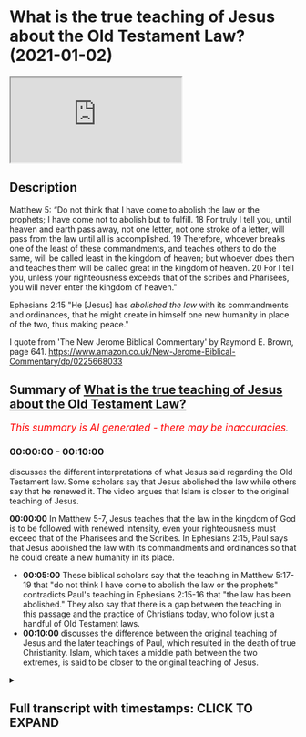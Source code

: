 # What is the true teaching of Jesus about the Old Testament Law? (2021-01-02)

<iframe loading='lazy' allow='autoplay' src='https://www.youtube.com/embed/yhJ_0dVmAEc'></iframe>

## Description

Matthew 5: 
“Do not think that I have come to abolish the law or the prophets; I have come not to abolish but to fulfill. 18 For truly I tell you, until heaven and earth pass away, not one letter, not one stroke of a letter, will pass from the law until all is accomplished. 19 Therefore, whoever breaks one of the least of these commandments, and teaches others to do the same, will be called least in the kingdom of heaven; but whoever does them and teaches them will be called great in the kingdom of heaven. 20 For I tell you, unless your righteousness exceeds that of the scribes and Pharisees, you will never enter the kingdom of heaven."

Ephesians 2:15
"He [Jesus] has *abolished the law* with its commandments and ordinances, that he might create in himself one new humanity in place of the two, thus making peace."

I quote from 'The New Jerome Biblical Commentary' by Raymond E. Brown, page 641. https://www.amazon.co.uk/New-Jerome-Biblical-Commentary/dp/0225668033

## Summary of [What is the true teaching of Jesus about the Old Testament Law?](https://www.youtube.com/watch?v=yhJ_0dVmAEc)


*<span style="color:red; font-size:125%">This summary is AI generated - there may be inaccuracies</span>. [](/)*

### <a onclick="modifyYTiframeseektime('0')">00:00:00</a> - <a onclick="modifyYTiframeseektime('600')">00:10:00</a>

 discusses the different interpretations of what Jesus said regarding the Old Testament law. Some scholars say that Jesus abolished the law while others say that he renewed it. The video argues that Islam is closer to the original teaching of Jesus.

**<a onclick="modifyYTiframeseektime('0')">00:00:00</a>** In Matthew 5-7, Jesus teaches that the law in the kingdom of God is to be followed with renewed intensity, even your righteousness must exceed that of the Pharisees and the Scribes. In Ephesians 2:15, Paul says that Jesus abolished the law with its commandments and ordinances so that he could create a new humanity in its place.
* **<a onclick="modifyYTiframeseektime('300')">00:05:00</a>** These biblical scholars say that the teaching in Matthew 5:17-19 that "do not think I have come to abolish the law or the prophets" contradicts Paul's teaching in Ephesians 2:15-16 that "the law has been abolished." They also say that there is a gap between the teaching in this passage and the practice of Christians today, who follow just a handful of Old Testament laws.
* **<a onclick="modifyYTiframeseektime('600')">00:10:00</a>** discusses the difference between the original teaching of Jesus and the later teachings of Paul, which resulted in the death of true Christianity. Islam, which takes a middle path between the two extremes, is said to be closer to the original teaching of Jesus.

<details><summary><h2>Full transcript with timestamps: CLICK TO EXPAND</h2></summary>

<a onclick="modifyYTiframeseektime('1')">0:00:01</a> hello and in this episode i want to ask  
<a onclick="modifyYTiframeseektime('4')">0:00:04</a> what is the true teaching of jesus  
<a onclick="modifyYTiframeseektime('7')">0:00:07</a> about the law the jewish lord this  
<a onclick="modifyYTiframeseektime('10')">0:00:10</a> is also called the torah which  
<a onclick="modifyYTiframeseektime('14')">0:00:14</a> was revealed to moses on mount sinai  
<a onclick="modifyYTiframeseektime('17')">0:00:17</a> containing  
<a onclick="modifyYTiframeseektime('18')">0:00:18</a> 613 commandments of the law  
<a onclick="modifyYTiframeseektime('21')">0:00:21</a> and of course jews have looked to to  
<a onclick="modifyYTiframeseektime('23')">0:00:23</a> this uh to obey these commandments  
<a onclick="modifyYTiframeseektime('25')">0:00:25</a> ever since then and what did jesus teach  
<a onclick="modifyYTiframeseektime('28')">0:00:28</a> about  
<a onclick="modifyYTiframeseektime('28')">0:00:28</a> obedience to the the laws because  
<a onclick="modifyYTiframeseektime('31')">0:00:31</a> today's christians  
<a onclick="modifyYTiframeseektime('32')">0:00:32</a> uh obey very few if any of them perhaps  
<a onclick="modifyYTiframeseektime('35')">0:00:35</a> the ten commandments maybe  
<a onclick="modifyYTiframeseektime('36')">0:00:36</a> uh but certainly not all 613  
<a onclick="modifyYTiframeseektime('40')">0:00:40</a> and also uh after looking at what jesus  
<a onclick="modifyYTiframeseektime('42')">0:00:42</a> taught i want to look at what paul  
<a onclick="modifyYTiframeseektime('44')">0:00:44</a> taught in the new testament  
<a onclick="modifyYTiframeseektime('46')">0:00:46</a> and then briefly consider what the quran  
<a onclick="modifyYTiframeseektime('48')">0:00:48</a> has to say  
<a onclick="modifyYTiframeseektime('49')">0:00:49</a> about the matter so if we look at the  
<a onclick="modifyYTiframeseektime('51')">0:00:51</a> gospel of matthew  
<a onclick="modifyYTiframeseektime('53')">0:00:53</a> chapter 5 jesus is presented  
<a onclick="modifyYTiframeseektime('56')">0:00:56</a> as teaching the following verse 17  
<a onclick="modifyYTiframeseektime('59')">0:00:59</a> onwards  
<a onclick="modifyYTiframeseektime('61')">0:01:01</a> do not think that i have come to abolish  
<a onclick="modifyYTiframeseektime('63')">0:01:03</a> the law  
<a onclick="modifyYTiframeseektime('64')">0:01:04</a> or the prophets i have not come to  
<a onclick="modifyYTiframeseektime('66')">0:01:06</a> abolish but to fulfill  
<a onclick="modifyYTiframeseektime('69')">0:01:09</a> for i for truly i tell you until heaven  
<a onclick="modifyYTiframeseektime('71')">0:01:11</a> and earth pass away  
<a onclick="modifyYTiframeseektime('73')">0:01:13</a> not one letter not one stroke of a  
<a onclick="modifyYTiframeseektime('76')">0:01:16</a> letter  
<a onclick="modifyYTiframeseektime('76')">0:01:16</a> will pass from the law until all is  
<a onclick="modifyYTiframeseektime('79')">0:01:19</a> accomplished  
<a onclick="modifyYTiframeseektime('80')">0:01:20</a> therefore whoever breaks one of the  
<a onclick="modifyYTiframeseektime('83')">0:01:23</a> least of these commandments  
<a onclick="modifyYTiframeseektime('84')">0:01:24</a> and teaches others to do the same will  
<a onclick="modifyYTiframeseektime('87')">0:01:27</a> be called  
<a onclick="modifyYTiframeseektime('88')">0:01:28</a> least in the kingdom of heaven but  
<a onclick="modifyYTiframeseektime('91')">0:01:31</a> whoever does them  
<a onclick="modifyYTiframeseektime('92')">0:01:32</a> and teaches them will be called great in  
<a onclick="modifyYTiframeseektime('94')">0:01:34</a> the kingdom of heaven  
<a onclick="modifyYTiframeseektime('96')">0:01:36</a> for i tell you unless your righteousness  
<a onclick="modifyYTiframeseektime('99')">0:01:39</a> exceeds that of the scribes  
<a onclick="modifyYTiframeseektime('101')">0:01:41</a> and pharisees you will never enter the  
<a onclick="modifyYTiframeseektime('104')">0:01:44</a> kingdom of heaven  
<a onclick="modifyYTiframeseektime('106')">0:01:46</a> now this passage is in the famous sermon  
<a onclick="modifyYTiframeseektime('110')">0:01:50</a> on the mount in matthew's gospel that's  
<a onclick="modifyYTiframeseektime('112')">0:01:52</a> matthew 5 through  
<a onclick="modifyYTiframeseektime('113')">0:01:53</a> to 7. so it seems pretty clear there  
<a onclick="modifyYTiframeseektime('115')">0:01:55</a> that the law  
<a onclick="modifyYTiframeseektime('116')">0:01:56</a> in the kingdom of god is to be followed  
<a onclick="modifyYTiframeseektime('119')">0:01:59</a> with a renewed intensity  
<a onclick="modifyYTiframeseektime('121')">0:02:01</a> even your righteousness must exceed that  
<a onclick="modifyYTiframeseektime('122')">0:02:02</a> of the pharisees and the scribes  
<a onclick="modifyYTiframeseektime('125')">0:02:05</a> and until heaven until the physical  
<a onclick="modifyYTiframeseektime('127')">0:02:07</a> passing away of the universe  
<a onclick="modifyYTiframeseektime('129')">0:02:09</a> itself not one jot or tittle  
<a onclick="modifyYTiframeseektime('132')">0:02:12</a> uh in the uh more more literal english  
<a onclick="modifyYTiframeseektime('135')">0:02:15</a> will pass  
<a onclick="modifyYTiframeseektime('136')">0:02:16</a> from the law itself so this means you  
<a onclick="modifyYTiframeseektime('139')">0:02:19</a> know for christians  
<a onclick="modifyYTiframeseektime('140')">0:02:20</a> or disciples of jesus you must obey the  
<a onclick="modifyYTiframeseektime('142')">0:02:22</a> law  
<a onclick="modifyYTiframeseektime('144')">0:02:24</a> now at the end of jesus ministry uh in  
<a onclick="modifyYTiframeseektime('146')">0:02:26</a> his last  
<a onclick="modifyYTiframeseektime('147')">0:02:27</a> uh recorded sermon to the crowds  
<a onclick="modifyYTiframeseektime('150')">0:02:30</a> according to matthew's gospel  
<a onclick="modifyYTiframeseektime('152')">0:02:32</a> this is matthew 23  
<a onclick="modifyYTiframeseektime('155')">0:02:35</a> jesus had this to say as well about the  
<a onclick="modifyYTiframeseektime('157')">0:02:37</a> law  
<a onclick="modifyYTiframeseektime('159')">0:02:39</a> jesus said to the said to the crowds and  
<a onclick="modifyYTiframeseektime('162')">0:02:42</a> to his disciples  
<a onclick="modifyYTiframeseektime('163')">0:02:43</a> the scribes and the pharisees sit on  
<a onclick="modifyYTiframeseektime('166')">0:02:46</a> moses's seat  
<a onclick="modifyYTiframeseektime('168')">0:02:48</a> that means they um they teach the law  
<a onclick="modifyYTiframeseektime('172')">0:02:52</a> therefore do whatever they teach you  
<a onclick="modifyYTiframeseektime('175')">0:02:55</a> and follow it but do not do as they do  
<a onclick="modifyYTiframeseektime('178')">0:02:58</a> for they do not practice what they  
<a onclick="modifyYTiframeseektime('180')">0:03:00</a> preach so here jesus is endorsing the  
<a onclick="modifyYTiframeseektime('182')">0:03:02</a> pharisees interpretation of the torah  
<a onclick="modifyYTiframeseektime('185')">0:03:05</a> and his disciples should follow their  
<a onclick="modifyYTiframeseektime('187')">0:03:07</a> teaching but of course their practice is  
<a onclick="modifyYTiframeseektime('189')">0:03:09</a> hypocritical they they're double  
<a onclick="modifyYTiframeseektime('190')">0:03:10</a> standard  
<a onclick="modifyYTiframeseektime('191')">0:03:11</a> so you don't do that but you practice  
<a onclick="modifyYTiframeseektime('193')">0:03:13</a> and follow what they teach  
<a onclick="modifyYTiframeseektime('195')">0:03:15</a> and then later in the same sermon in  
<a onclick="modifyYTiframeseektime('197')">0:03:17</a> verse 23 jesus  
<a onclick="modifyYTiframeseektime('199')">0:03:19</a> says woe to you scribes and pharisees  
<a onclick="modifyYTiframeseektime('202')">0:03:22</a> hypocrites for you tithe mint dil and  
<a onclick="modifyYTiframeseektime('205')">0:03:25</a> cumin  
<a onclick="modifyYTiframeseektime('206')">0:03:26</a> and have neglected the weightier matters  
<a onclick="modifyYTiframeseektime('209')">0:03:29</a> of the law  
<a onclick="modifyYTiframeseektime('209')">0:03:29</a> justice mercy and faith it is these  
<a onclick="modifyYTiframeseektime('213')">0:03:33</a> you ought to have practiced without  
<a onclick="modifyYTiframeseektime('216')">0:03:36</a> neglecting  
<a onclick="modifyYTiframeseektime('217')">0:03:37</a> the others so here we have the law is  
<a onclick="modifyYTiframeseektime('220')">0:03:40</a> interpreted by in a typical rabbinic  
<a onclick="modifyYTiframeseektime('221')">0:03:41</a> fashion jesus emphasizing some  
<a onclick="modifyYTiframeseektime('223')">0:03:43</a> principles of the torah  
<a onclick="modifyYTiframeseektime('225')">0:03:45</a> over others but he does say don't  
<a onclick="modifyYTiframeseektime('228')">0:03:48</a> neglect the others  
<a onclick="modifyYTiframeseektime('229')">0:03:49</a> so there's no sense here that anything  
<a onclick="modifyYTiframeseektime('231')">0:03:51</a> in the law has been abolished or in any  
<a onclick="modifyYTiframeseektime('233')">0:03:53</a> way  
<a onclick="modifyYTiframeseektime('234')">0:03:54</a> nullified or abrogated at all  
<a onclick="modifyYTiframeseektime('237')">0:03:57</a> um so that's jesus  
<a onclick="modifyYTiframeseektime('240')">0:04:00</a> so let's turn now to paul and see what  
<a onclick="modifyYTiframeseektime('244')">0:04:04</a> he has to say  
<a onclick="modifyYTiframeseektime('245')">0:04:05</a> about the law now paul has a lot to say  
<a onclick="modifyYTiframeseektime('247')">0:04:07</a> on the law in romans particularly in  
<a onclick="modifyYTiframeseektime('249')">0:04:09</a> galatians and  
<a onclick="modifyYTiframeseektime('250')">0:04:10</a> here and there everywhere and there's a  
<a onclick="modifyYTiframeseektime('252')">0:04:12</a> lot of scholarly  
<a onclick="modifyYTiframeseektime('253')">0:04:13</a> argument and controversy about how to  
<a onclick="modifyYTiframeseektime('255')">0:04:15</a> interpret what he means  
<a onclick="modifyYTiframeseektime('257')">0:04:17</a> but i i want to focus on a particular  
<a onclick="modifyYTiframeseektime('259')">0:04:19</a> passage which i think is unambiguous  
<a onclick="modifyYTiframeseektime('262')">0:04:22</a> in paul's letter to the ephesians  
<a onclick="modifyYTiframeseektime('264')">0:04:24</a> chapter 2  
<a onclick="modifyYTiframeseektime('265')">0:04:25</a> verse 15.  
<a onclick="modifyYTiframeseektime('268')">0:04:28</a> where he says about jesus he has  
<a onclick="modifyYTiframeseektime('271')">0:04:31</a> abolished the law  
<a onclick="modifyYTiframeseektime('272')">0:04:32</a> with its commandments and ordinances so  
<a onclick="modifyYTiframeseektime('275')">0:04:35</a> that he might  
<a onclick="modifyYTiframeseektime('276')">0:04:36</a> create in himself one new humanity in  
<a onclick="modifyYTiframeseektime('279')">0:04:39</a> place of the two  
<a onclick="modifyYTiframeseektime('280')">0:04:40</a> thus making peace and so on he's talking  
<a onclick="modifyYTiframeseektime('283')">0:04:43</a> here about how  
<a onclick="modifyYTiframeseektime('285')">0:04:45</a> the the dividing war as you would see it  
<a onclick="modifyYTiframeseektime('287')">0:04:47</a> between jew and gentile has been broken  
<a onclick="modifyYTiframeseektime('289')">0:04:49</a> down or destroyed this barrier has gone  
<a onclick="modifyYTiframeseektime('292')">0:04:52</a> but the point here  
<a onclick="modifyYTiframeseektime('293')">0:04:53</a> for our purposes he has abolished the  
<a onclick="modifyYTiframeseektime('296')">0:04:56</a> law with its commandment and ordinances  
<a onclick="modifyYTiframeseektime('299')">0:04:59</a> this is the mirror image the polar  
<a onclick="modifyYTiframeseektime('301')">0:05:01</a> opposite of what jesus says do not think  
<a onclick="modifyYTiframeseektime('303')">0:05:03</a> i have come to abolish the law  
<a onclick="modifyYTiframeseektime('305')">0:05:05</a> paul says he has come to abolish the law  
<a onclick="modifyYTiframeseektime('307')">0:05:07</a> you you couldn't get it as  
<a onclick="modifyYTiframeseektime('309')">0:05:09</a> uh contrast and contradiction between  
<a onclick="modifyYTiframeseektime('313')">0:05:13</a> matthews jesus um what paul teaches in  
<a onclick="modifyYTiframeseektime('316')">0:05:16</a> ephesians before i come to uh what the  
<a onclick="modifyYTiframeseektime('320')">0:05:20</a> quran  
<a onclick="modifyYTiframeseektime('321')">0:05:21</a> might say on this i just want to share  
<a onclick="modifyYTiframeseektime('323')">0:05:23</a> with you what  
<a onclick="modifyYTiframeseektime('325')">0:05:25</a> um top biblical scholars uh have said or  
<a onclick="modifyYTiframeseektime('328')">0:05:28</a> some top biblical scholars have said  
<a onclick="modifyYTiframeseektime('329')">0:05:29</a> about this very problem  
<a onclick="modifyYTiframeseektime('331')">0:05:31</a> and i want to reference this huge tome  
<a onclick="modifyYTiframeseektime('334')">0:05:34</a> it's called the new jerome biblical  
<a onclick="modifyYTiframeseektime('336')">0:05:36</a> commentary  
<a onclick="modifyYTiframeseektime('337')">0:05:37</a> edited by raymond brown and others this  
<a onclick="modifyYTiframeseektime('339')">0:05:39</a> is actually from my student days at  
<a onclick="modifyYTiframeseektime('341')">0:05:41</a> university  
<a onclick="modifyYTiframeseektime('343')">0:05:43</a> this is a text that i used now this is  
<a onclick="modifyYTiframeseektime('345')">0:05:45</a> not any old commentary  
<a onclick="modifyYTiframeseektime('348')">0:05:48</a> this is a roman catholic commentary and  
<a onclick="modifyYTiframeseektime('350')">0:05:50</a> it contains uh  
<a onclick="modifyYTiframeseektime('352')">0:05:52</a> on the uh inside cover the imprimiter  
<a onclick="modifyYTiframeseektime('355')">0:05:55</a> and primitive is an official declaration  
<a onclick="modifyYTiframeseektime('357')">0:05:57</a> by the roman catholic church  
<a onclick="modifyYTiframeseektime('359')">0:05:59</a> that this is a prude for publication so  
<a onclick="modifyYTiframeseektime('361')">0:06:01</a> this is an official roman catholic  
<a onclick="modifyYTiframeseektime('363')">0:06:03</a> doctrine uh document and on the uh in  
<a onclick="modifyYTiframeseektime('366')">0:06:06</a> the contents page  
<a onclick="modifyYTiframeseektime('368')">0:06:08</a> it has a forward two forwards by two  
<a onclick="modifyYTiframeseektime('371')">0:06:11</a> cardinals of the church so they're the  
<a onclick="modifyYTiframeseektime('373')">0:06:13</a> highest authorities in the church  
<a onclick="modifyYTiframeseektime('375')">0:06:15</a> under the pope cardinal uh martini  
<a onclick="modifyYTiframeseektime('378')">0:06:18</a> and cardinal beer have both written  
<a onclick="modifyYTiframeseektime('380')">0:06:20</a> forwards or introductions  
<a onclick="modifyYTiframeseektime('382')">0:06:22</a> to this so this is a kind of official  
<a onclick="modifyYTiframeseektime('385')">0:06:25</a> roman catholic  
<a onclick="modifyYTiframeseektime('386')">0:06:26</a> text and uh the people on it  
<a onclick="modifyYTiframeseektime('390')">0:06:30</a> uh who are edited raymond brown joseph  
<a onclick="modifyYTiframeseektime('392')">0:06:32</a> it's meyer  
<a onclick="modifyYTiframeseektime('394')">0:06:34</a> are both um catholic priests and raymond  
<a onclick="modifyYTiframeseektime('397')">0:06:37</a> brown i heard lecture  
<a onclick="modifyYTiframeseektime('398')">0:06:38</a> at oxford university once so on this  
<a onclick="modifyYTiframeseektime('401')">0:06:41</a> passage  
<a onclick="modifyYTiframeseektime('402')">0:06:42</a> in matthew's gospel chapter 5  
<a onclick="modifyYTiframeseektime('405')">0:06:45</a> verse 17 onwards i'll just read to you  
<a onclick="modifyYTiframeseektime('408')">0:06:48</a> what  
<a onclick="modifyYTiframeseektime('408')">0:06:48</a> they say because it actually makes  
<a onclick="modifyYTiframeseektime('411')">0:06:51</a> reference to islam as well  
<a onclick="modifyYTiframeseektime('412')">0:06:52</a> fascinating so remember jesus says in  
<a onclick="modifyYTiframeseektime('415')">0:06:55</a> matthew 5  
<a onclick="modifyYTiframeseektime('416')">0:06:56</a> do not think i have come to abolish the  
<a onclick="modifyYTiframeseektime('418')">0:06:58</a> law or the prophets  
<a onclick="modifyYTiframeseektime('420')">0:07:00</a> and these official catholic  
<a onclick="modifyYTiframeseektime('423')">0:07:03</a> biblical scholars say these verses give  
<a onclick="modifyYTiframeseektime('426')">0:07:06</a> the basic  
<a onclick="modifyYTiframeseektime('427')">0:07:07</a> legal principles of the sermon the  
<a onclick="modifyYTiframeseektime('429')">0:07:09</a> sermon on the mount  
<a onclick="modifyYTiframeseektime('431')">0:07:11</a> they are the most controversial verses  
<a onclick="modifyYTiframeseektime('433')">0:07:13</a> in matthew and there is no consensus on  
<a onclick="modifyYTiframeseektime('436')">0:07:16</a> their interpretation  
<a onclick="modifyYTiframeseektime('437')">0:07:17</a> the interpreter must try to state the  
<a onclick="modifyYTiframeseektime('439')">0:07:19</a> problem clearly  
<a onclick="modifyYTiframeseektime('440')">0:07:20</a> and to provide a historically honest  
<a onclick="modifyYTiframeseektime('442')">0:07:22</a> judgment even at the price  
<a onclick="modifyYTiframeseektime('444')">0:07:24</a> of theological tidiness see this is what  
<a onclick="modifyYTiframeseektime('447')">0:07:27</a> i like about these scholars  
<a onclick="modifyYTiframeseektime('449')">0:07:29</a> even though they're committed christians  
<a onclick="modifyYTiframeseektime('450')">0:07:30</a> they're priests they're speaking on  
<a onclick="modifyYTiframeseektime('451')">0:07:31</a> behalf of the church at the highest  
<a onclick="modifyYTiframeseektime('453')">0:07:33</a> levels  
<a onclick="modifyYTiframeseektime('454')">0:07:34</a> they want to be honest okay they're not  
<a onclick="modifyYTiframeseektime('456')">0:07:36</a> trying to cover over or pretend  
<a onclick="modifyYTiframeseektime('459')">0:07:39</a> uh that jesus said something other than  
<a onclick="modifyYTiframeseektime('460')">0:07:40</a> he does and typically in my view  
<a onclick="modifyYTiframeseektime('462')">0:07:42</a> christians tend to  
<a onclick="modifyYTiframeseektime('464')">0:07:44</a> be very try to cover over this passage  
<a onclick="modifyYTiframeseektime('467')">0:07:47</a> and pretend it doesn't say what it  
<a onclick="modifyYTiframeseektime('468')">0:07:48</a> obviously does say  
<a onclick="modifyYTiframeseektime('470')">0:07:50</a> and so let's continue the problem arises  
<a onclick="modifyYTiframeseektime('472')">0:07:52</a> because the plain sense of the words  
<a onclick="modifyYTiframeseektime('475')">0:07:55</a> is that jesus affirms the abiding  
<a onclick="modifyYTiframeseektime('478')">0:07:58</a> validity of the torah  
<a onclick="modifyYTiframeseektime('480')">0:08:00</a> but this contradicts paul e.g  
<a onclick="modifyYTiframeseektime('484')">0:08:04</a> galatians 2 15 16 romans 3 21-31  
<a onclick="modifyYTiframeseektime('489')">0:08:09</a> moreover no major christian church  
<a onclick="modifyYTiframeseektime('492')">0:08:12</a> requires observance of  
<a onclick="modifyYTiframeseektime('493')">0:08:13</a> all 613 precepts of the old testament  
<a onclick="modifyYTiframeseektime('497')">0:08:17</a> law  
<a onclick="modifyYTiframeseektime('498')">0:08:18</a> ethical and ceremonial but only the  
<a onclick="modifyYTiframeseektime('501')">0:08:21</a> ethical commandments such as the  
<a onclick="modifyYTiframeseektime('502')">0:08:22</a> decalogue that's the ten commandments  
<a onclick="modifyYTiframeseektime('505')">0:08:25</a> and the commandments to love god and  
<a onclick="modifyYTiframeseektime('507')">0:08:27</a> neighbor which is in leviticus and  
<a onclick="modifyYTiframeseektime('508')">0:08:28</a> deuteronomy  
<a onclick="modifyYTiframeseektime('510')">0:08:30</a> thus there is a gap between the teaching  
<a onclick="modifyYTiframeseektime('512')">0:08:32</a> here  
<a onclick="modifyYTiframeseektime('513')">0:08:33</a> in this passage in matthew and the  
<a onclick="modifyYTiframeseektime('515')">0:08:35</a> teaching and practice of the churches  
<a onclick="modifyYTiframeseektime('518')">0:08:38</a> the position adopted here is the  
<a onclick="modifyYTiframeseektime('520')">0:08:40</a> following there are  
<a onclick="modifyYTiframeseektime('521')">0:08:41</a> there are contradictions within the new  
<a onclick="modifyYTiframeseektime('524')">0:08:44</a> testament on penultimate matters  
<a onclick="modifyYTiframeseektime('527')">0:08:47</a> by penalty matters they mean on things  
<a onclick="modifyYTiframeseektime('529')">0:08:49</a> that are just not ultimate  
<a onclick="modifyYTiframeseektime('530')">0:08:50</a> importance but just short of that of  
<a onclick="modifyYTiframeseektime('532')">0:08:52</a> secondary ultimate importance  
<a onclick="modifyYTiframeseektime('534')">0:08:54</a> so it's frankly acknowledging that there  
<a onclick="modifyYTiframeseektime('536')">0:08:56</a> are contradictions  
<a onclick="modifyYTiframeseektime('538')">0:08:58</a> and that jesus teaching  
<a onclick="modifyYTiframeseektime('541')">0:09:01</a> in this passage contradicts paul  
<a onclick="modifyYTiframeseektime('546')">0:09:06</a> then just to continue this whole passage  
<a onclick="modifyYTiframeseektime('548')">0:09:08</a> is extraordinary  
<a onclick="modifyYTiframeseektime('550')">0:09:10</a> um and then it says  
<a onclick="modifyYTiframeseektime('553')">0:09:13</a> that the uh the verses in this passage  
<a onclick="modifyYTiframeseektime('557')">0:09:17</a> reflect the outlook of jewish  
<a onclick="modifyYTiframeseektime('559')">0:09:19</a> christianity  
<a onclick="modifyYTiframeseektime('561')">0:09:21</a> which as a separate movement was  
<a onclick="modifyYTiframeseektime('563')">0:09:23</a> eventually defeated  
<a onclick="modifyYTiframeseektime('564')">0:09:24</a> by paulinism paulism is paul's own views  
<a onclick="modifyYTiframeseektime('568')">0:09:28</a> and died out perhaps to be reborn in a  
<a onclick="modifyYTiframeseektime('572')">0:09:32</a> different form  
<a onclick="modifyYTiframeseektime('572')">0:09:32</a> as islam wow that that's quite  
<a onclick="modifyYTiframeseektime('576')">0:09:36</a> quite a confession that the jewish jesus  
<a onclick="modifyYTiframeseektime('578')">0:09:38</a> is teaching  
<a onclick="modifyYTiframeseektime('579')">0:09:39</a> in matthew's gospel uh was ultimately  
<a onclick="modifyYTiframeseektime('582')">0:09:42</a> defeated by paul's teaching in ephesians  
<a onclick="modifyYTiframeseektime('584')">0:09:44</a> the law has been up that's why  
<a onclick="modifyYTiframeseektime('585')">0:09:45</a> christians don't follow the law  
<a onclick="modifyYTiframeseektime('586')">0:09:46</a> uh today they followed just perhaps a  
<a onclick="modifyYTiframeseektime('588')">0:09:48</a> handful of laws from the ten  
<a onclick="modifyYTiframeseektime('590')">0:09:50</a> commandments and ignore all the others  
<a onclick="modifyYTiframeseektime('592')">0:09:52</a> the laws about not eating pork uh the  
<a onclick="modifyYTiframeseektime('594')">0:09:54</a> laws about circumcision  
<a onclick="modifyYTiframeseektime('596')">0:09:56</a> uh the laws about a whole range of  
<a onclick="modifyYTiframeseektime('598')">0:09:58</a> things that they they they consider  
<a onclick="modifyYTiframeseektime('599')">0:09:59</a> this abolish because paul says so  
<a onclick="modifyYTiframeseektime('602')">0:10:02</a> but this original jewish christianity  
<a onclick="modifyYTiframeseektime('606')">0:10:06</a> was eventually defeated by paul's views  
<a onclick="modifyYTiframeseektime('609')">0:10:09</a> and died out  
<a onclick="modifyYTiframeseektime('610')">0:10:10</a> as we know it did perhaps to be reborn  
<a onclick="modifyYTiframeseektime('613')">0:10:13</a> in a different form as islam isn't it  
<a onclick="modifyYTiframeseektime('616')">0:10:16</a> interesting  
<a onclick="modifyYTiframeseektime('617')">0:10:17</a> so they say there's in a sense you one  
<a onclick="modifyYTiframeseektime('619')">0:10:19</a> could say to simplify  
<a onclick="modifyYTiframeseektime('621')">0:10:21</a> that the teaching of jesus here finds  
<a onclick="modifyYTiframeseektime('623')">0:10:23</a> its ultimate uh  
<a onclick="modifyYTiframeseektime('625')">0:10:25</a> presence in today's world in islam  
<a onclick="modifyYTiframeseektime('628')">0:10:28</a> not in the churches isn't that  
<a onclick="modifyYTiframeseektime('630')">0:10:30</a> interesting remember this is an official  
<a onclick="modifyYTiframeseektime('631')">0:10:31</a> roman catholic doctrine  
<a onclick="modifyYTiframeseektime('633')">0:10:33</a> endorsed at the highest levels  
<a onclick="modifyYTiframeseektime('636')">0:10:36</a> um so what does the quran say so  
<a onclick="modifyYTiframeseektime('640')">0:10:40</a> we have two extreme but we have two  
<a onclick="modifyYTiframeseektime('642')">0:10:42</a> extreme views here  
<a onclick="modifyYTiframeseektime('643')">0:10:43</a> at the extremes we have the view on the  
<a onclick="modifyYTiframeseektime('645')">0:10:45</a> one hand of jesus in matthew  
<a onclick="modifyYTiframeseektime('648')">0:10:48</a> that in the kingdom of god which jesus  
<a onclick="modifyYTiframeseektime('650')">0:10:50</a> was calling people to enter remember  
<a onclick="modifyYTiframeseektime('653')">0:10:53</a> this wasn't the old covenant this was  
<a onclick="modifyYTiframeseektime('656')">0:10:56</a> what jesus was preaching if you look at  
<a onclick="modifyYTiframeseektime('657')">0:10:57</a> matthew mark and luke this was the  
<a onclick="modifyYTiframeseektime('659')">0:10:59</a> substance of his message calling people  
<a onclick="modifyYTiframeseektime('661')">0:11:01</a> to believe in the god is bringing a new  
<a onclick="modifyYTiframeseektime('663')">0:11:03</a> thing into being  
<a onclick="modifyYTiframeseektime('665')">0:11:05</a> through the kingdom of god and in that  
<a onclick="modifyYTiframeseektime('668')">0:11:08</a> kingdom  
<a onclick="modifyYTiframeseektime('669')">0:11:09</a> there is an intensified renewed  
<a onclick="modifyYTiframeseektime('671')">0:11:11</a> obedience to the torah  
<a onclick="modifyYTiframeseektime('673')">0:11:13</a> which of course christians don't follow  
<a onclick="modifyYTiframeseektime('675')">0:11:15</a> anymore  
<a onclick="modifyYTiframeseektime('676')">0:11:16</a> paul says the opposite that he has  
<a onclick="modifyYTiframeseektime('679')">0:11:19</a> abolished he  
<a onclick="modifyYTiframeseektime('680')">0:11:20</a> jesus has abolished the law with its  
<a onclick="modifyYTiframeseektime('682')">0:11:22</a> commandments  
<a onclick="modifyYTiframeseektime('683')">0:11:23</a> and what does the quran say well  
<a onclick="modifyYTiframeseektime('686')">0:11:26</a> strangely  
<a onclick="modifyYTiframeseektime('687')">0:11:27</a> it takes a middle path in chapter  
<a onclick="modifyYTiframeseektime('691')">0:11:31</a> 3 verse 50 it has jesus say i have come  
<a onclick="modifyYTiframeseektime('695')">0:11:35</a> to confirm the truth of the torah which  
<a onclick="modifyYTiframeseektime('698')">0:11:38</a> preceded me  
<a onclick="modifyYTiframeseektime('700')">0:11:40</a> and to make some things lawful to you  
<a onclick="modifyYTiframeseektime('702')">0:11:42</a> which used to be  
<a onclick="modifyYTiframeseektime('703')">0:11:43</a> forbidden interesting  
<a onclick="modifyYTiframeseektime('707')">0:11:47</a> so jesus affirms the torah continuing  
<a onclick="modifyYTiframeseektime('709')">0:11:49</a> validity of it  
<a onclick="modifyYTiframeseektime('710')">0:11:50</a> but there are some things which  
<a onclick="modifyYTiframeseektime('714')">0:11:54</a> used to be forbidden that he makes  
<a onclick="modifyYTiframeseektime('717')">0:11:57</a> lawful very interesting so it's neither  
<a onclick="modifyYTiframeseektime('720')">0:12:00</a> the extreme of matthew who says that you  
<a onclick="modifyYTiframeseektime('723')">0:12:03</a> obey all of the law if you're a disciple  
<a onclick="modifyYTiframeseektime('725')">0:12:05</a> of jesus nor paul says you don't obey  
<a onclick="modifyYTiframeseektime('726')">0:12:06</a> any of it  
<a onclick="modifyYTiframeseektime('727')">0:12:07</a> in effect has been abolished but you the  
<a onclick="modifyYTiframeseektime('729')">0:12:09</a> law  
<a onclick="modifyYTiframeseektime('730')">0:12:10</a> is invalid it is still uh in force  
<a onclick="modifyYTiframeseektime('733')">0:12:13</a> some bits and pieces of the law have  
<a onclick="modifyYTiframeseektime('735')">0:12:15</a> been made lawful  
<a onclick="modifyYTiframeseektime('737')">0:12:17</a> to you as to what those uh elements are  
<a onclick="modifyYTiframeseektime('740')">0:12:20</a> that's another subject it seems to be  
<a onclick="modifyYTiframeseektime('744')">0:12:24</a> um a fascinating middle path between the  
<a onclick="modifyYTiframeseektime('747')">0:12:27</a> two  
<a onclick="modifyYTiframeseektime('747')">0:12:27</a> extremes and um i'll leave you  
<a onclick="modifyYTiframeseektime('750')">0:12:30</a> uh to decide what the truth of the  
<a onclick="modifyYTiframeseektime('753')">0:12:33</a> matter is  
<a onclick="modifyYTiframeseektime('755')">0:12:35</a> but what it does show i think quite  
<a onclick="modifyYTiframeseektime('757')">0:12:37</a> clearly is and as the catholic  
<a onclick="modifyYTiframeseektime('759')">0:12:39</a> um commentary admits that christians  
<a onclick="modifyYTiframeseektime('761')">0:12:41</a> today  
<a onclick="modifyYTiframeseektime('762')">0:12:42</a> the churches today overwhelmingly do not  
<a onclick="modifyYTiframeseektime('765')">0:12:45</a> follow  
<a onclick="modifyYTiframeseektime('765')">0:12:45</a> the teaching of the plain teaching of  
<a onclick="modifyYTiframeseektime('767')">0:12:47</a> jesus in matthew's gospel in matthew 5  
<a onclick="modifyYTiframeseektime('769')">0:12:49</a> and matthew 23  
<a onclick="modifyYTiframeseektime('771')">0:12:51</a> they follow the teaching of paul which  
<a onclick="modifyYTiframeseektime('773')">0:12:53</a> basically has  
<a onclick="modifyYTiframeseektime('774')">0:12:54</a> has abolished the law in its and it's in  
<a onclick="modifyYTiframeseektime('776')">0:12:56</a> its entirety  
<a onclick="modifyYTiframeseektime('778')">0:12:58</a> um and and that is a problem for  
<a onclick="modifyYTiframeseektime('781')">0:13:01</a> christianity  
<a onclick="modifyYTiframeseektime('782')">0:13:02</a> islam comes well the quran comes quite  
<a onclick="modifyYTiframeseektime('785')">0:13:05</a> close i think closer to the teaching of  
<a onclick="modifyYTiframeseektime('786')">0:13:06</a> jesus  
<a onclick="modifyYTiframeseektime('788')">0:13:08</a> than christians do they christianity  
<a onclick="modifyYTiframeseektime('791')">0:13:11</a> sorry islam still requires circumcision  
<a onclick="modifyYTiframeseektime('794')">0:13:14</a> it still upholds the law on  
<a onclick="modifyYTiframeseektime('798')">0:13:18</a> the prohibition of eating certain kinds  
<a onclick="modifyYTiframeseektime('800')">0:13:20</a> of food eating blood  
<a onclick="modifyYTiframeseektime('801')">0:13:21</a> eating uh pork and so on that's uh also  
<a onclick="modifyYTiframeseektime('804')">0:13:24</a> taught by james  
<a onclick="modifyYTiframeseektime('805')">0:13:25</a> in the book of acts he upholds that law  
<a onclick="modifyYTiframeseektime('808')">0:13:28</a> uh at the council in acts 15  
<a onclick="modifyYTiframeseektime('810')">0:13:30</a> again christians have ignored that so um  
<a onclick="modifyYTiframeseektime('813')">0:13:33</a> we have a  
<a onclick="modifyYTiframeseektime('814')">0:13:34</a> pretty mess here about what's going on i  
<a onclick="modifyYTiframeseektime('817')">0:13:37</a> think  
<a onclick="modifyYTiframeseektime('817')">0:13:37</a> typically christians ignore the teaching  
<a onclick="modifyYTiframeseektime('819')">0:13:39</a> of matthew and they follow  
<a onclick="modifyYTiframeseektime('821')">0:13:41</a> paul um and the quran interestingly  
<a onclick="modifyYTiframeseektime('824')">0:13:44</a> stands closer to matthew uh and some may  
<a onclick="modifyYTiframeseektime('828')">0:13:48</a> think  
<a onclick="modifyYTiframeseektime('828')">0:13:48</a> closer to the historical jesus but i'll  
<a onclick="modifyYTiframeseektime('830')">0:13:50</a> leave that for you to decide  
<a onclick="modifyYTiframeseektime('832')">0:13:52</a> until next time  

</details>
